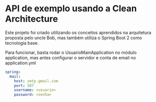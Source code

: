 # API de exemplo usando a Clean Architecture

Este projeto foi criado utilizando os conceitos aprendidos na arquitetura proposta pelo uncle Bob, 
mas também utiliza o Spring Boot 2 como tecnologia base.

Para funcionar, basta rodar o UsuarioMainApplication no módulo application, mas antes configurar o servidor e conta
de email no application.yml

```yaml
spring:
  mail:
    host: smtp.gmail.com
    port: 587
    username: <usuario>
    password: <senha>
```


